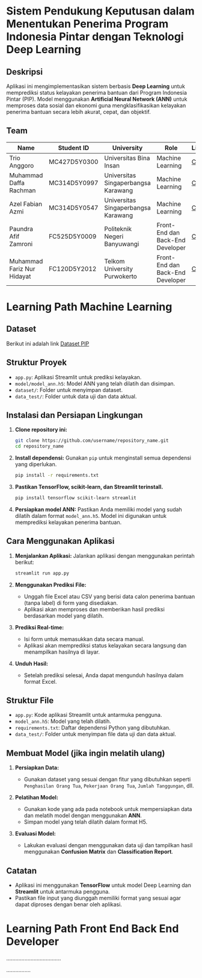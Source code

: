 
# **Sistem Pendukung Keputusan dalam Menentukan Penerima Program Indonesia Pintar dengan Teknologi Deep Learning**

## **Deskripsi**
Aplikasi ini mengimplementasikan sistem berbasis **Deep Learning** untuk memprediksi status kelayakan penerima bantuan dari Program Indonesia Pintar (PIP). Model menggunakan **Artificial Neural Network (ANN)** untuk memproses data sosial dan ekonomi guna mengklasifikasikan kelayakan penerima bantuan secara lebih akurat, cepat, dan objektif.

## Team
| Name                        | Student ID    | University                            | Role                           | LinkedIn  | Github   |
|-----------------------------|---------------|----------------------------------------|---------------------------------|-----------|----------|
| Trio Anggoro               | MC427D5Y0300  | Universitas Bina Insan                 | Machine Learning                | [Click Me](#) | [Click Me](#) |
| Muhammad Daffa Rachman     | MC314D5Y0997  | Universitas Singaperbangsa Karawang    | Machine Learning                | [Click Me](#) | [Click Me](#) |
| Azel Fabian Azmi           | MC314D5Y0547  | Universitas Singaperbangsa Karawang    | Machine Learning                | [Click Me](#) | [Click Me](#) |
| Paundra Afif Zamroni       | FC525D5Y0009  | Politeknik Negeri Banyuwangi           | Front-End dan Back-End Developer| [Click Me](#) | [Click Me](#) |
| Muhammad Fariz Nur Hidayat| FC120D5Y2012  | Telkom University Purwokerto           | Front-End dan Back-End Developer | [Click Me](#) | [Click Me](#) |

# Learning Path Machine Learning
## **Dataset**
Berikut ini adalah link [Dataset PIP](.............)

## **Struktur Proyek**
- `app.py`: Aplikasi Streamlit untuk prediksi kelayakan.
- `model/model_ann.h5`: Model ANN yang telah dilatih dan disimpan.
- `dataset/`: Folder untuk menyimpan dataset.
- `data_test/`: Folder untuk data uji dan data aktual.

## **Instalasi dan Persiapan Lingkungan**
1. **Clone repository ini:**
   ```bash
   git clone https://github.com/username/repository_name.git
   cd repository_name
   ```

2. **Install dependensi:**
   Gunakan `pip` untuk menginstall semua dependensi yang diperlukan.
   ```bash
   pip install -r requirements.txt
   ```

3. **Pastikan TensorFlow, scikit-learn, dan Streamlit terinstall.**
   ```bash
   pip install tensorflow scikit-learn streamlit
   ```

4. **Persiapkan model ANN:**
   Pastikan Anda memiliki model yang sudah dilatih dalam format `model_ann.h5`. Model ini digunakan untuk memprediksi kelayakan penerima bantuan.

## **Cara Menggunakan Aplikasi**

1. **Menjalankan Aplikasi:**
   Jalankan aplikasi dengan menggunakan perintah berikut:
   ```bash
   streamlit run app.py
   ```

2. **Menggunakan Prediksi File:**
   - Unggah file Excel atau CSV yang berisi data calon penerima bantuan (tanpa label) di form yang disediakan.
   - Aplikasi akan memproses dan memberikan hasil prediksi berdasarkan model yang dilatih.

3. **Prediksi Real-time:**
   - Isi form untuk memasukkan data secara manual.
   - Aplikasi akan memprediksi status kelayakan secara langsung dan menampilkan hasilnya di layar.

4. **Unduh Hasil:**
   - Setelah prediksi selesai, Anda dapat mengunduh hasilnya dalam format Excel.

## **Struktur File**
- `app.py`: Kode aplikasi Streamlit untuk antarmuka pengguna.
- `model_ann.h5`: Model yang telah dilatih.
- `requirements.txt`: Daftar dependensi Python yang dibutuhkan.
- `data_test/`: Folder untuk menyimpan file data uji dan data aktual.

## **Membuat Model (jika ingin melatih ulang)**

1. **Persiapkan Data:**
   - Gunakan dataset yang sesuai dengan fitur yang dibutuhkan seperti `Penghasilan Orang Tua`, `Pekerjaan Orang Tua`, `Jumlah Tanggungan`, dll.

2. **Pelatihan Model:**
   - Gunakan kode yang ada pada notebook untuk mempersiapkan data dan melatih model dengan menggunakan **ANN**.
   - Simpan model yang telah dilatih dalam format H5.

3. **Evaluasi Model:**
   - Lakukan evaluasi dengan menggunakan data uji dan tampilkan hasil menggunakan **Confusion Matrix** dan **Classification Report**.

## **Catatan**
- Aplikasi ini menggunakan **TensorFlow** untuk model Deep Learning dan **Streamlit** untuk antarmuka pengguna.
- Pastikan file input yang diunggah memiliki format yang sesuai agar dapat diproses dengan benar oleh aplikasi.

# Learning Path Front End Back End Developer
....................................

................
